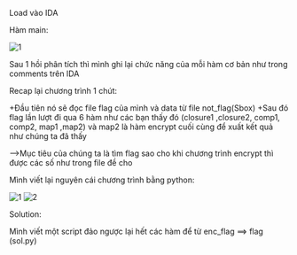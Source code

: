 Load vào IDA

Hàm main:

![1](https://user-images.githubusercontent.com/84214843/120740938-5f178600-c51e-11eb-88d9-7c4d253e2338.png)

Sau 1 hồi phân tích thì mình ghi lại chức năng của mỗi hàm cơ bản như trong comments trên IDA

Recap lại chương trình 1 chút:

+Đầu tiên nó sẽ đọc file flag của mình và data từ file not_flag(Sbox)
+Sau đó flag lần lượt đi qua 6 hàm như các bạn thấy đó (closure1 ,closure2, comp1, comp2, map1 ,map2) và map2 là hàm encrypt cuối cùng để xuất kết quả như chúng ta đã thấy

-->Mục tiêu của chúng ta là tìm flag sao cho khi chương trình encrypt thì được các số như trong file đề cho

Mình viết lại nguyên cái chương trình bằng python:

![1](https://user-images.githubusercontent.com/84214843/120741564-730fb780-c51f-11eb-98e5-c6baf27c948c.png)
![2](https://user-images.githubusercontent.com/84214843/120741575-773bd500-c51f-11eb-8f31-a7b2bf21692b.png)

Solution:

Mình viết một script đảo ngược lại hết các hàm để từ enc_flag ==> flag (sol.py)






